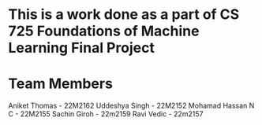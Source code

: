 # This is a work done as a part of CS 725 Foundations of Machine Learning Final Project

# Team Members

Aniket Thomas - 22M2162
Uddeshya Singh - 22M2152
Mohamad Hassan N C - 22M2155
Sachin Giroh - 22m2159
Ravi Vedic - 22m2157
